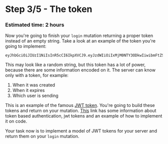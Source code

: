 # Step 3/5 - The token
### Estimated time: 2 hours

Now you're going to finish your `login` mutation returning a proper token instead of an empty string. Take a look at an example of the token you're going to implement:

```
eyJhbGciOiJIUzI1NiIsInR5cCI6IkpXVCJ9.eyJzdWIiOiIxMjM0NTY3ODkwIiwibmFtZSI6IkpvaG4gRG9lIiwiaWF0IjoxNTE2MjM5MDIyfQ.SflKxwRJSMeKKF2QT4fwpMeJf36POk6yJV_adQssw5c
```

This may look like a random string, but this token has a lot of power, because there are some information encoded on it. The server can know only with a token, for example:

1. When it was created
1. When it expires
1. Which user is sending

This is an example of the famous [JWT token](https://jwt.io/). You're going to build these tokens and return on your mutation. [This](https://auth0.com/learn/token-based-authentication-made-easy/) link has some information about token based authentication, jwt tokens and an example of how to implement it on code.

Your task now is to implement a model of JWT tokens for your server and return them on your `login` mutation.
